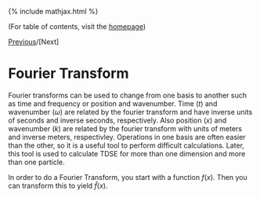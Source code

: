 {% include mathjax.html %}

(For table of contents, visit the [homepage](/README.md))

[Previous](Class_Mar1.md)/[Next]

# Fourier Transform

Fourier transforms can be used to change from one basis to another such as time and frequency or position and wavenumber. Time ($t$) and wavenumber ($\omega$) are related by the fourier transform and have inverse units of seconds and inverse seconds, respectively. Also position ($x$) and wavenumber ($k$) are related by the fourier transform with units of meters and inverse meters, respectivley. Operations in one basis are often easier than the other, so it is a useful tool to perform difficult calculations. Later, this tool is used to calculate TDSE for more than one dimension and more than one particle. 

In order to do a Fourier Transform, you start with a function $f(x)$. Then you can transform this to yield $\hat {f}(x)$. 
